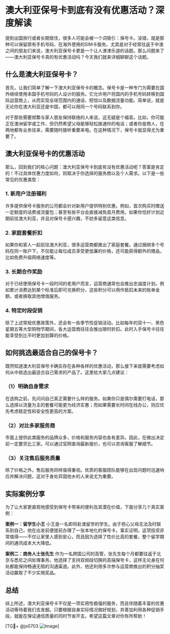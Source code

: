# 澳大利亚保号卡到底有没有优惠活动？深度解读

提到出国旅行或者长期居住，很多人可能会被一个词吸引：保号卡。没错，就是那种可以保留原有手机号码、在海外使用的SIM卡服务。尤其是对于经常往返于中澳之间的朋友们来说，澳大利亚保号卡更是一个让人津津乐道的话题。那么问题来了——澳大利亚保号卡真的有优惠活动吗？今天我们就来详细聊聊这个话题。

## 什么是澳大利亚保号卡？

首先，让我们简单了解一下澳大利亚保号卡的概念。保号卡是一种专门为需要在国外继续使用本国手机号码的人设计的服务。它允许用户将国内的手机号码转移到国际运营商上，从而实现全球范围内的通话、短信以及数据流量功能。简单说，就是无论你在澳大利亚还是中国，都可以用同一个号码联系到你。

对于那些需要频繁与家人朋友保持联络的人来说，这无疑是个福音。比如，你可能正在澳洲留学或工作，但仍然希望父母能够轻松拨通你的电话；或者你是商人，在两地都有业务往来，需要随时接听重要来电。在这种情况下，保号卡就显得尤为重要了。

## 澳大利亚保号卡的优惠活动

那么，回到我们的核心问题：澳大利亚保号卡到底有没有优惠活动呢？答案是肯定的！不过具体优惠力度如何，则取决于你选择的服务商以及个人需求。以下是一些常见的优惠类型：

### 1. 新用户注册福利
许多提供保号卡服务的公司都会针对新用户提供特别优惠。例如，首次购买时赠送一定额度的话费或流量包；甚至有些平台会直接减免首月费用。如果你恰好计划近期前往澳大利亚，并且对保号卡感兴趣，不妨多留意这类信息。

### 2. 家庭套餐折扣
如果你和家人一起前往澳大利亚，很多运营商都推出了家庭套餐。通过捆绑多个号码在同一账户下，不仅能让每位成员享受更低廉的价格，还可能获得额外的赠品，比如免费升级网络速度等。

### 3. 长期合作奖励
对于已经使用保号卡一段时间的老用户而言，运营商通常也会推出忠诚度计划。例如累计消费达到某个标准后即可兑换积分，这些积分可以用作抵扣未来的账单金额，或者换取其他增值服务。

### 4. 特定时段促销
除了上述常规优惠政策外，还会有一些季节性促销活动。比如每年的双十一、黑色星期五等大型购物节期间，各大运营商往往会推出限时折扣。此时入手保号卡往往能享受到比平时更加划算的价格。

## 如何挑选最适合自己的保号卡？

既然知道澳大利亚保号卡确实存在各种各样的优惠活动，那么接下来就需要考虑如何从中挑选出最适合自己需求的产品了。这里给大家几点建议：

### （1）明确自身需求
在选购之前，先问问自己真正需要什么样的服务。如果你只是偶尔需要打电话，那么选择以流量为主的套餐可能更为经济实惠；而如果需要长时间在线办公，则应优先考虑稳定性和安全性更高的方案。

### （2）对比多家服务商
市面上提供此类服务的品牌众多，价格和服务内容也各有差异。因此，在做出决定前一定要货比三家。可以通过官网查询最新报价，也可以咨询客服了解细节。

### （3）关注售后服务质量
除了价格之外，售后服务同样值得重视。优质的客服团队能够在出现问题时迅速响应并解决问题，这对于身处异国他乡的人来说尤为重要。

## 实际案例分享

为了让大家更直观地感受到保号卡带来的便利及其潜在价值，下面分享几个真实案例：

**案例一：留学生小王**
小王是一名即将赴澳留学的学生。由于担心父母无法及时联系到自己，他在出发前便提前办理了一张本地化的保号卡。事实证明，这项投资非常值得——不仅让家里人感到安心，而且因为选择了性价比高的套餐，整个留学期间的通讯成本大大降低。

**案例二：商务人士张先生**
作为一名跨国公司的高管，张先生每个月都要往返于北京与悉尼之间处理事务。他选择了支持双频段切换的高端保号卡，这样无论身在何处都能保持畅通无阻的沟通渠道。此外，他还利用多次参与运营商推出的积分抽奖活动赢取了不少实用奖品。

## 总结

综上所述，澳大利亚保号卡不仅是一项实用性极强的服务，而且伴随着丰富的优惠活动等待着我们去发掘。只要根据自身实际情况做好规划，并善加利用各种促销手段，就能在保证通信质量的同时节省开支。希望这篇文章对你有所帮助！

[TG💪+ @jx0703 ![Image](https://github.com/user-attachments/assets/dbca1d08-cadb-493c-b0ec-ad6f7a83f270)]